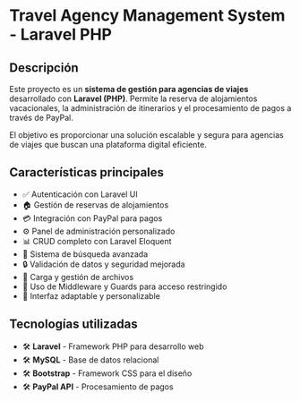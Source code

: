 # Travel Agency Management System - Laravel PHP

## Descripción  
Este proyecto es un **sistema de gestión para agencias de viajes** desarrollado con **Laravel (PHP)**. Permite la reserva de alojamientos vacacionales, la administración de itinerarios y el procesamiento de pagos a través de PayPal.  

El objetivo es proporcionar una solución escalable y segura para agencias de viajes que buscan una plataforma digital eficiente.  

## Características principales  
- ✅ Autenticación con Laravel UI  
- 🏠 Gestión de reservas de alojamientos  
- 💳 Integración con PayPal para pagos  
- ⚙️ Panel de administración personalizado  
- 📊 CRUD completo con Laravel Eloquent  
- 🔎 Sistema de búsqueda avanzada  
- 🔒 Validación de datos y seguridad mejorada  
- 📁 Carga y gestión de archivos  
- 🚦 Uso de Middleware y Guards para acceso restringido  
- 🎨 Interfaz adaptable y personalizable  

## Tecnologías utilizadas  
- 🛠️ **Laravel** - Framework PHP para desarrollo web  
- 🛠️ **MySQL** - Base de datos relacional  
- 🛠️ **Bootstrap** - Framework CSS para el diseño  
- 🛠️ **PayPal API** - Procesamiento de pagos  
